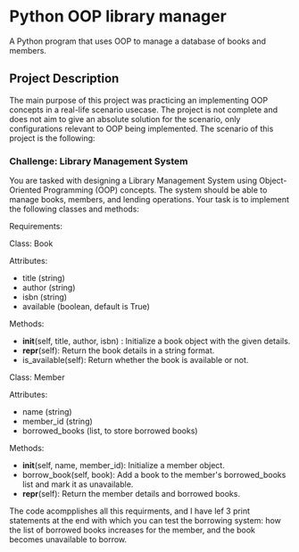 # Python OOP library manager

A Python program that uses OOP to manage a database of books and members.

## Project Description

The main purpose of this project was practicing an implementing OOP concepts in a real-life scenario usecase. The project is not complete and does not aim to give an absolute solution for the scenario, only configurations relevant to OOP being implemented.
The scenario of this project is the following:

### Challenge: Library Management System
You are tasked with designing a Library Management System using Object-Oriented Programming (OOP) concepts. The system should be able to manage books, members, and lending operations. Your task is to implement the following classes and methods:

Requirements:

Class: Book

Attributes:
- title (string)
- author (string)
- isbn (string)
- available (boolean, default is True)

Methods:
- __init__(self, title, author, isbn) : Initialize a book object with the given details.
- __repr__(self): Return the book details in a string format.
- is_available(self): Return whether the book is available or not.

Class: Member

Attributes:
- name (string)
- member_id (string)
- borrowed_books (list, to store borrowed books)

Methods:
- __init__(self, name, member_id): Initialize a member object.
- borrow_book(self, book): Add a book to the member's borrowed_books list and mark it as unavailable.
- __repr__(self): Return the member details and borrowed books.

The code acompplishes all this requirments, and I have lef 3 print statements at the end with which you can test the borrowing system: how the list of borrowed books increases for the member, and the book becomes unavailable to borrow.
